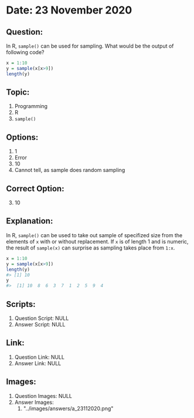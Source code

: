 # Date: 23 November 2020

## Question:
In R, `sample()` can be used for sampling. What would be the output of following code?

```r
x = 1:10
y = sample(x[x>9])
length(y)
```

## Topic:
1. Programming
2. R
3. `sample()`

## Options:
1. 1
2. Error
3. 10
4. Cannot tell, as sample does random sampling

## Correct Option:
3. 10

## Explanation:
In R, `sample()` can be used to take out sample of specifized size from the elements of `x` with or without replacement. If `x` is of length 1 and is numeric, the result of `sample(x)` can surprise as sampling takes place from `1:x`. 
``` r
x = 1:10
y = sample(x[x>9])
length(y)
#> [1] 10
y
#>  [1] 10  8  6  3  7  1  2  5  9  4
```

## Scripts:
1. Question Script: NULL
2. Answer Script: NULL

## Link:
1. Question Link: NULL
2. Answer Link: NULL

## Images:
1. Question Images: NULL
2. Answer Images:
   1. "../images/answers/a_23112020.png"
